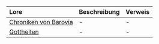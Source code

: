 | Lore | Beschreibung | Verweis |
|:------------|:----------------|:----------------|
| [Chroniken von Barovia](https://lolindhir.github.io/PnP/campaigns/strahd/compendium/lore/chronicles_barovia) | - | - |
| [Gottheiten](https://lolindhir.github.io/PnP/campaigns/strahd/compendium/lore/deities) | - | - |
